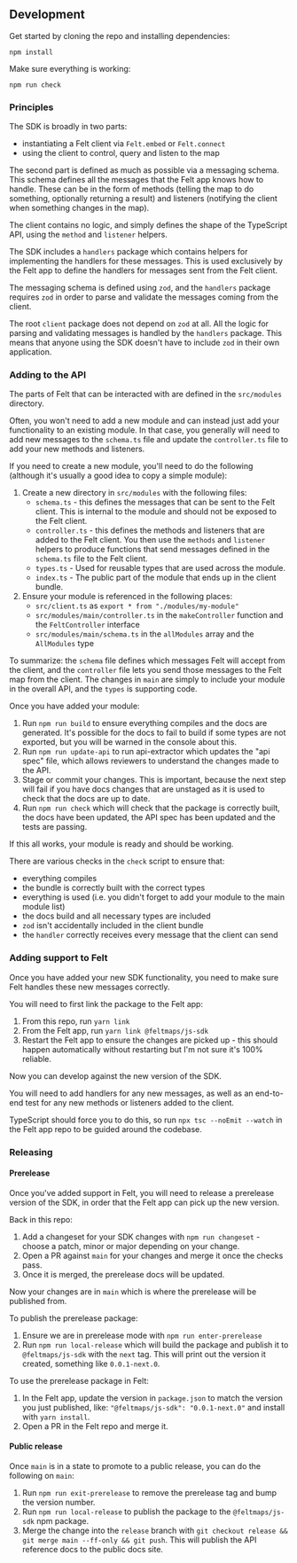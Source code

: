 ## Development

Get started by cloning the repo and installing dependencies:

```
npm install
```

Make sure everything is working:

```
npm run check
```

### Principles

The SDK is broadly in two parts:

- instantiating a Felt client via `Felt.embed` or `Felt.connect`
- using the client to control, query and listen to the map

The second part is defined as much as possible via a messaging schema. This schema defines
all the messages that the Felt app knows how to handle. These can be in the form of
methods (telling the map to do something, optionally returning a result) and listeners
(notifying the client when something changes in the map).

The client contains no logic, and simply defines the shape of the TypeScript API, using
the `method` and `listener` helpers.

The SDK includes a `handlers` package which contains helpers for implementing the
handlers for these messages. This is used exclusively by the Felt app to define the
handlers for messages sent from the Felt client.

The messaging schema is defined using `zod`, and the `handlers` package requires `zod` in
order to parse and validate the messages coming from the client.

The root `client` package does not depend on `zod` at all. All the logic for parsing and
validating messages is handled by the `handlers` package. This means that anyone using the
SDK doesn't have to include `zod` in their own application.

### Adding to the API

The parts of Felt that can be interacted with are defined in the `src/modules` directory.

Often, you won't need to add a new module and can instead just add your functionality to an
existing module. In that case, you generally will need to add new messages to the `schema.ts` file
and update the `controller.ts` file to add your new methods and listeners.

If you need to create a new module, you'll need to do the following (although it's usually a good
idea to copy a simple module):

1. Create a new directory in `src/modules` with the following files:
   - `schema.ts` - this defines the messages that can be sent to the Felt client. This is internal
     to the module and should not be exposed to the Felt client.
   - `controller.ts` - this defines the methods and listeners that are added to the Felt client. You
     then use the `methods` and `listener` helpers to produce functions that send messages defined
     in the `schema.ts` file to the Felt client.
   - `types.ts` - Used for reusable types that are used across the module.
   - `index.ts` - The public part of the module that ends up in the client bundle.
2. Ensure your module is referenced in the following places:
   - `src/client.ts` as `export * from "./modules/my-module"`
   - `src/modules/main/controller.ts` in the `makeController` function and the `FeltController` interface
   - `src/modules/main/schema.ts` in the `allModules` array and the `AllModules` type

To summarize: the `schema` file defines which messages Felt will accept from the client, and the `controller`
file lets you send those messages to the Felt map from the client. The changes in `main` are simply to
include your module in the overall API, and the `types` is supporting code.

Once you have added your module:

1. Run `npm run build` to ensure everything compiles and the docs are generated. It's possible for the docs to
   fail to build if some types are not exported, but you will be warned in the console about this.
1. Run `npm run update-api` to run api-extractor which updates the "api spec" file, which allows
   reviewers to understand the changes made to the API.
1. Stage or commit your changes. This is important, because the next step will fail if you have
   docs changes that are unstaged as it is used to check that the docs are up to date.
1. Run `npm run check` which will check that the package is correctly built, the docs have been
   updated, the API spec has been updated and the tests are passing.

If this all works, your module is ready and should be working.

There are various checks in the `check` script to ensure that:

- everything compiles
- the bundle is correctly built with the correct types
- everything is used (i.e. you didn't forget to add your module to the main module list)
- the docs build and all necessary types are included
- `zod` isn't accidentally included in the client bundle
- the `handler` correctly receives every message that the client can send

### Adding support to Felt

Once you have added your new SDK functionality, you need to make sure Felt handles these new messages
correctly.

You will need to first link the package to the Felt app:

1. From this repo, run `yarn link`
2. From the Felt app, run `yarn link @feltmaps/js-sdk`
3. Restart the Felt app to ensure the changes are picked up - this should happen automatically
   without restarting but I'm not sure it's 100% reliable.

Now you can develop against the new version of the SDK.

You will need to add handlers for any new messages, as well as an end-to-end test for any new
methods or listeners added to the client.

TypeScript should force you to do this, so run `npx tsc --noEmit --watch` in the Felt app repo
to be guided around the codebase.

### Releasing

#### Prerelease

Once you've added support in Felt, you will need to release a prerelease version of the SDK, in
order that the Felt app can pick up the new version.

Back in this repo:

1. Add a changeset for your SDK changes with `npm run changeset` - choose a patch, minor or major
   depending on your change.
2. Open a PR against `main` for your changes and merge it once the checks pass.
3. Once it is merged, the prerelease docs will be updated.

Now your changes are in `main` which is where the prerelease will be published from.

To publish the prerelease package:

1. Ensure we are in prerelease mode with `npm run enter-prerelease`
2. Run `npm run local-release` which will build the package and publish it to `@feltmaps/js-sdk`
   with the `next` tag. This will print out the version it created, something like `0.0.1-next.0`.

To use the prerelease package in Felt:

1. In the Felt app, update the version in `package.json` to match the version you just published,
   like: `"@feltmaps/js-sdk": "0.0.1-next.0"` and install with `yarn install`.
2. Open a PR in the Felt repo and merge it.

#### Public release

Once `main` is in a state to promote to a public release, you can do the following on `main`:

1. Run `npm run exit-prerelease` to remove the prerelease tag and bump the version number.
2. Run `npm run local-release` to publish the package to the `@feltmaps/js-sdk` npm package.
3. Merge the change into the `release` branch with `git checkout release && git merge main --ff-only && git push`.
   This will publish the API reference docs to the public docs site.
